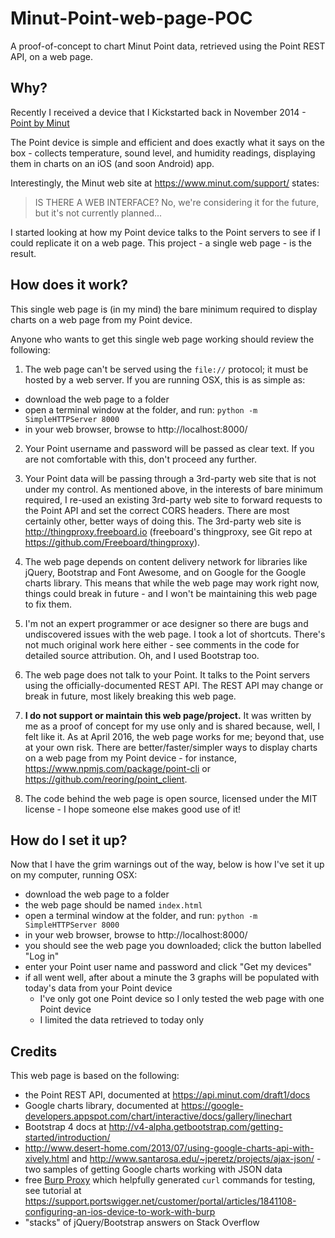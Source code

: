 # Minut-Point-web-page-POC
A proof-of-concept to chart Minut Point data, retrieved using the Point REST API, on a web page.

## Why?
Recently I received a device that I Kickstarted back in November 2014 - [Point by Minut](https://www.minut.com/index.html)

The Point device is simple and efficient and does exactly what it says on the box - collects temperature, sound level, and humidity readings, displaying them in charts on an iOS (and soon Android) app.

Interestingly, the Minut web site at https://www.minut.com/support/ states: 
> IS THERE A WEB INTERFACE? No, we're considering it for the future, but it's not currently planned...

I started looking at how my Point device talks to the Point servers to see if I could replicate it on a web page. This project - a single web page - is the result.

## How does it work?
This single web page is (in my mind) the bare minimum required to display charts on a web page from my Point device.

Anyone who wants to get this single web page working should review the following:

1. The web page can't be served using the `file://` protocol; it must be hosted by a web server. If you are running OSX, this is as simple as:
  * download the web page to a folder
  * open a terminal window at the folder, and run: `python -m SimpleHTTPServer 8000`
  * in your web browser, browse to http://localhost:8000/

2. Your Point username and password will be passed as clear text. If you are not comfortable with this, don't proceed any further.

3. Your Point data will be passing through a 3rd-party web site that is not under my control. As mentioned above, in the interests of bare minimum required, I re-used an existing 3rd-party web site to forward requests to the Point API and set the correct CORS headers. There are most certainly other, better ways of doing this. The 3rd-party web site is http://thingproxy.freeboard.io (freeboard's thingproxy, see Git repo at https://github.com/Freeboard/thingproxy).

5. The web page depends on content delivery network for libraries like jQuery, Bootstrap and Font Awesome, and on Google for the Google charts library. This means that while the web page may work right now, things could break in future - and I won't be maintaining this web page to fix them.

6. I'm not an expert programmer or ace designer so there are bugs and undiscovered issues with the web page. I took a lot of shortcuts. There's not much original work here either - see comments in the code for detailed source attribution. Oh, and I used Bootstrap too.

7. The web page does not talk to your Point. It talks to the Point servers using the officially-documented REST API. The REST API may change or break in future, most likely breaking this web page.

8. **I do not support or maintain this web page/project.** It was written by me as a proof of concept for my use only and is shared because, well, I felt like it. As at April 2016, the web page works for me; beyond that, use at your own risk. There are better/faster/simpler ways to display charts on a web page from my Point device - for instance, https://www.npmjs.com/package/point-cli or https://github.com/reoring/point_client.

9. The code behind the web page is open source, licensed under the MIT license - I hope someone else makes good use of it!

## How do I set it up? 
Now that I have the grim warnings out of the way, below is how I've set it up on my computer, running OSX:
- download the web page to a folder 
- the web page should be named `index.html`
- open a terminal window at the folder, and run: `python -m SimpleHTTPServer 8000`
- in your web browser, browse to http://localhost:8000/
- you should see the web page you downloaded; click the button labelled "Log in"
- enter your Point user name and password and click "Get my devices" 
- if all went well, after about a minute the 3 graphs will be populated with today's data from your Point device 
  * I've only got one Point device so I only tested the web page with one Point device 
  * I limited the data retrieved to today only 

## Credits
This web page is based on the following:
* the Point REST API, documented at https://api.minut.com/draft1/docs
* Google charts library, documented at https://google-developers.appspot.com/chart/interactive/docs/gallery/linechart
* Bootstrap 4 docs at http://v4-alpha.getbootstrap.com/getting-started/introduction/
* http://www.desert-home.com/2013/07/using-google-charts-api-with-xively.html and http://www.santarosa.edu/~jperetz/projects/ajax-json/ - two samples of getting Google charts working with JSON data 
* free [Burp Proxy](https://portswigger.net/burp/proxy.html) which helpfully generated `curl` commands for testing, see tutorial at https://support.portswigger.net/customer/portal/articles/1841108-configuring-an-ios-device-to-work-with-burp
* "stacks" of jQuery/Bootstrap answers on Stack Overflow 
